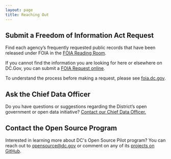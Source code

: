 ```yaml
---
layout: page
title: Reaching Out
---
```


## Submit a Freedom of Information Act Request

Find each agency’s frequently requested public records that have been released under FOIA in the [FOIA Reading Room](https://foia-dc.gov/ERR/palEleDTypes.aspx).

If you cannot find the information you are looking for here or elsewhere on DC.Gov, you can submit a [FOIA Request online](https://foia-dc.gov/palMain.aspx).

To understand the process before making a request, please see [foia.dc.gov](https://foia-dc.gov/palMain.aspx).

## Ask the Chief Data Officer

Do you have questions or suggestions regarding the District’s open government or open data initiative? [Contact our Chief Data Officer.](http://app.dc.gov/apps/about.asp?page=atd&type=dsf&agency_id=1202)

## Contact the Open Source Program

Interested in learning more about DC's Open Source Pilot program? You can reach out to [opensource@dc.gov](mailto:opensource@dc.gov) or comment on any of its [projects on GitHub](https://github.com/dcgov/).